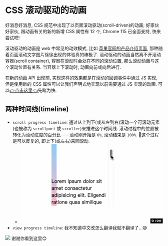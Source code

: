 # CSS 滚动驱动的动画
好消息好消息, CSS 规范中出现了以页面滚动驱动(scroll-driven)的动画; 好家伙好家伙, 跟动画有关的新的新增 CSS 属性有 12 个, Chrome 115 已全面支持, 快来尝试吧!

滚动驱动的动画是 web 中常见的动效模式, 比如 [苹果官网的产品介绍页面](https://www.apple.com.cn/ipad-pro/), 那种随着页面滚动文字图片徐徐出现的体验真的棒极了. 滚动驱动的动画当然离不开滚动容器(scroll container), 容器在滚动时会处在不同的滚动位置, 那么滚动动画与这个滚动位置有关系. 当容器上下滚动时, 动画向前或向后进行.

在新的动画 API 出现前, 实现这样的效果都是在滚动的回调事件中通过 JS 实现, 但是使用新的 CSS 属性可以让我们声明式地实现以前需要通过 JS 实现的动画. 可以[👉点击这里👈](https://scroll-driven-animations.style/)先睹为快.

## 两种时间线(timeline)
- `scroll progress timeline`: 通过从上到下(或从左到右)滚动一个可滚动元素(也被称为 `scrollport` 或 `scroller`)来推进这个时间线. 滚动过程中的位置被转化为滚动进度的百分比——滚动刚开始是 `0%`, 滚动结束是 `100%`. 📖这个过程是可以反复的, 即上下(或左右)来回滚动.
  - ![](../image/scroll-progress-time-example.gif)
- `view progress timeline`:
我不知道中文改怎么翻译我就不翻译了...😅

![](../image/)
谢谢你看到这里😊